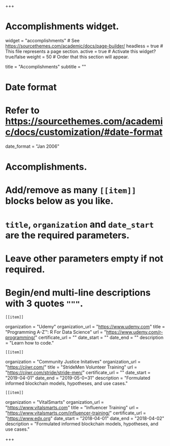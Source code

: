 +++
# Accomplishments widget.
widget = "accomplishments"  # See https://sourcethemes.com/academic/docs/page-builder/
headless = true  # This file represents a page section.
active = true  # Activate this widget? true/false
weight = 50  # Order that this section will appear.

title = "Accomplish&shy;ments"
subtitle = ""

# Date format
#   Refer to https://sourcethemes.com/academic/docs/customization/#date-format
date_format = "Jan 2006"

# Accomplishments.
#   Add/remove as many `[[item]]` blocks below as you like.
#   `title`, `organization` and `date_start` are the required parameters.
#   Leave other parameters empty if not required.
#   Begin/end multi-line descriptions with 3 quotes `"""`.

    [[item]]
  organization = "Udemy"
  organization_url = "https://www.udemy.com"
  title = "Programming A-Z™: R For Data Science"
  url = "https://www.udemy.com/r-programming/"
  certificate_url = ""
  date_start = ""
  date_end = ""
  description = "Learn how to code."
  
    [[item]]
  organization = "Community Justice Initatives"
  organization_url = "https://cjiwr.com/"
  title = "StrideMen Volunteer Training"
  url = "https://cjiwr.com/stride/stride-men/"
  certificate_url = ""
  date_start = "2019-04-01"
  date_end = "2019-05-0=31"
  description = "Formulated informed blockchain models, hypotheses, and use cases."

    [[item]]
  organization = "VitalSmarts"
  organization_url = "https://www.vitalsmarts.com"
  title = "Influencer Training"
  url = "https://www.vitalsmarts.com/influencer-training/"
  certificate_url = "https://www.edx.org"
  date_start = "2018-04-01"
  date_end = "2018-04-02"
  description = "Formulated informed blockchain models, hypotheses, and use cases."

+++
